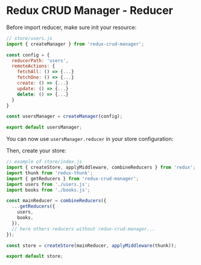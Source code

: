 Redux CRUD Manager - Reducer
===================

Before import reducer, make sure init your resource: 

```js
// store/users.js
import { createManager } from 'redux-crud-manager';

const config = {
  reducerPath: 'users',
  remoteActions: {
    fetchAll: () => {...}
    fetchOne: () => {...}
    create: () => {...}
    update: () => {...}
    delete: () => {...}
  }
}

const usersManager = createManager(config);

export default usersManager;
```

You can now use ```usersManager.reducer``` in your store configuration:

Then, create your store:

```js
// example of store/index.js
import { createStore, applyMiddleware, combineReducers } from 'redux';
import thunk from 'redux-thunk';
import { getReducers } from 'redux-crud-manager';
import users from './users.js';
import books from './books.js';

const mainReducer = combineReducers({
  ...getReducers({
    users,
    books,
  }),
  // here others reducers without redux-crud-manager...
});

const store = createStore(mainReducer, applyMiddleware(thunk));

export default store;
```

